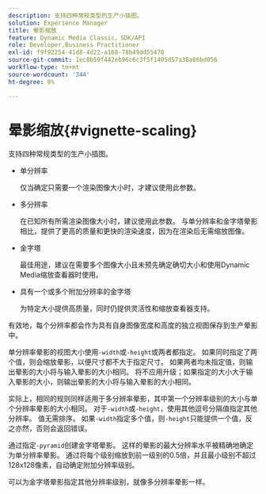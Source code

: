 ```yaml
---
description: 支持四种常规类型的生产小插图。
solution: Experience Manager
title: 晕影缩放
feature: Dynamic Media Classic，SDK/API
role: Developer,Business Practitioner
exl-id: f9f92254-41d8-4d22-a168-78b49dd55478
source-git-commit: 1ec8b59f442eb96c6c3f5f1405d57a38a86bd056
workflow-type: tm+mt
source-wordcount: '344'
ht-degree: 0%

---
```


# 晕影缩放{#vignette-scaling}

支持四种常规类型的生产小插图。

* 单分辨率

   仅当确定只需要一个渲染图像大小时，才建议使用此参数。
* 多分辨率

   在已知所有所需渲染图像大小时，建议使用此参数。 与单分辨率和金字塔晕影相比，提供了更高的质量和更快的渲染速度，因为在渲染后无需缩放图像。
* 金字塔

   最佳用途，建议在需要多个图像大小且未预先确定确切大小和使用Dynamic Media缩放查看器时使用。
* 具有一个或多个附加分辨率的金字塔

   为特定大小提供高质量，同时仍提供灵活性和缩放查看器支持。

有效地，每个分辨率都会作为具有自身图像宽度和高度的独立视图保存到生产晕影中。

单分辨率晕影的视图大小使用`-width`或`-height`或两者都指定。 如果同时指定了两个值，则会缩放晕影，以便尺寸都不大于指定尺寸。 如果两者均未指定值，则输出晕影的大小将与输入晕影的大小相同。 将不应用升级；如果指定的大小大于输入晕影的大小，则输出晕影的大小将与输入晕影的大小相同。

实际上，相同的规则同样适用于多分辨率晕影，其中第一个分辨率级别的大小与单个分辨率晕影的大小相同。 对于`-width`或`-height`，使用其他逗号分隔值指定其他分辨率。 值无需排序。 如果`-width`指定多个值，则`-height`只能提供一个值，反之亦然，否则会返回错误。

通过指定`-pyramid`创建金字塔晕影。 这样的晕影的最大分辨率水平被精确地确定为单分辨率晕影。 通过将每个级别缩放到前一级别的0.5倍，并且最小级别不超过128x128像素，自动确定附加分辨率级别。

可以为金字塔晕影指定其他分辨率级别，就像多分辨率晕影一样。

